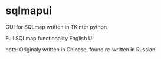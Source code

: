 # sqlmapui
GUI for SQLmap written in TKinter python

Full SQLmap functionality
English UI

note: Originaly written in Chinese, found re-written in Russian

